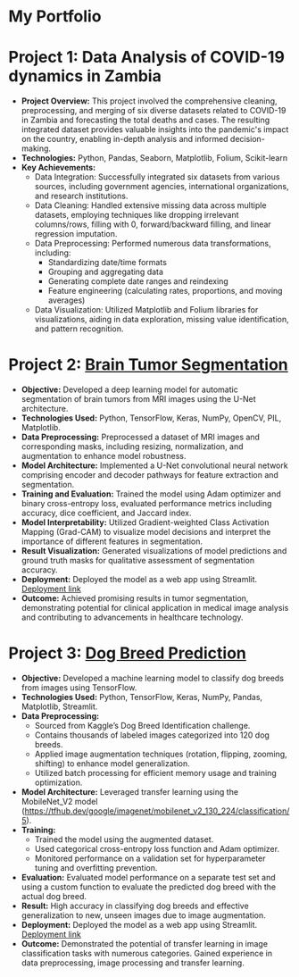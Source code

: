 # **My Portfolio**

# Project 1: Data Analysis of COVID-19 dynamics in Zambia
* **Project Overview:** This project involved the comprehensive cleaning, preprocessing, and merging of six diverse datasets related to COVID-19 in Zambia and forecasting the total deaths and cases. The resulting integrated dataset provides valuable insights into the pandemic's impact on the country, enabling in-depth analysis and informed decision-making.
* **Technologies:** Python, Pandas, Seaborn, Matplotlib, Folium, Scikit-learn
* **Key Achievements:**
   * Data Integration: Successfully integrated six datasets from various sources, including government agencies, international organizations, and research institutions.
   * Data Cleaning: Handled extensive missing data across multiple datasets, employing techniques like dropping irrelevant columns/rows, filling with 0, forward/backward filling, and linear regression imputation.
   * Data Preprocessing: Performed numerous data transformations, including:
       * Standardizing date/time formats
       * Grouping and aggregating data
       * Generating complete date ranges and reindexing
       * Feature engineering (calculating rates, proportions, and moving averages)
   * Data Visualization: Utilized Matplotlib and Folium libraries for visualizations, aiding in data exploration, missing value identification, and pattern recognition.
   
# Project 2: [Brain Tumor Segmentation](https://huggingface.co/hansie23)
* **Objective:** Developed a deep learning model for automatic segmentation of brain tumors from MRI images using the U-Net architecture.
* **Technologies Used:** Python, TensorFlow, Keras, NumPy, OpenCV, PIL, Matplotlib.
* **Data Preprocessing:** Preprocessed a dataset of MRI images and corresponding masks, including resizing, normalization, and augmentation to enhance model robustness.
* **Model Architecture:** Implemented a U-Net convolutional neural network comprising encoder and decoder pathways for feature extraction and segmentation.
* **Training and Evaluation:** Trained the model using Adam optimizer and binary cross-entropy loss, evaluated performance metrics including accuracy, dice coefficient, and Jaccard index.
* **Model Interpretability:** Utilized Gradient-weighted Class Activation Mapping (Grad-CAM) to visualize model decisions and interpret the importance of different features in segmentation.
* **Result Visualization:** Generated visualizations of model predictions and ground truth masks for qualitative assessment of segmentation accuracy.
* **Deployment:** Deployed the model as a web app using Streamlit. [Deployment link](https://hansie23-brain-tumor-segmentation.hf.space)
* **Outcome:** Achieved promising results in tumor segmentation, demonstrating potential for clinical application in medical image analysis and contributing to advancements in healthcare technology.

# Project 3: [Dog Breed Prediction](https://huggingface.co/hansie23)
* **Objective:** Developed a machine learning model to classify dog breeds from images using TensorFlow.
* **Technologies Used:** Python, TensorFlow, Keras, NumPy, Pandas, Matplotlib, Streamlit.
* **Data Preprocessing:**
  * Sourced from Kaggle’s Dog Breed Identification challenge.
  * Contains thousands of labeled images categorized into 120 dog breeds.
  * Applied image augmentation techniques (rotation, flipping, zooming, shifting) to enhance model generalization.
  * Utilized batch processing for efficient memory usage and training optimization.
* **Model Architecture:** Leveraged transfer learning using the MobileNet_V2 model (https://tfhub.dev/google/imagenet/mobilenet_v2_130_224/classification/5).
* **Training:** 
  * Trained the model using the augmented dataset.
  * Used categorical cross-entropy loss function and Adam optimizer.
  * Monitored performance on a validation set for hyperparameter tuning and overfitting prevention.
* **Evaluation:** Evaluated model performance on a separate test set and using a custom function to evaluate the predicted dog breed with the actual dog breed.
* **Result:** High accuracy in classifying dog breeds and effective generalization to new, unseen images due to image augmentation.
* **Deployment:** Deployed the model as a web app using Streamlit. [Deployment link](https://hansie23-dog-breed-classifier.hf.space)
* **Outcome:** Demonstrated the potential of transfer learning in image classification tasks with numerous categories. Gained experience in data preprocessing, image processing and transfer learning.
